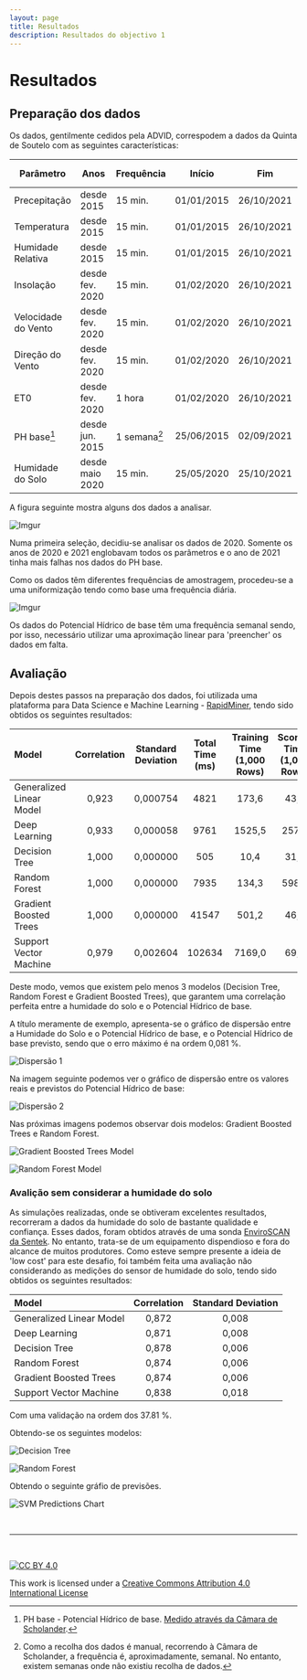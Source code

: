 ```yaml
---
layout: page
title: Resultados
description: Resultados do objectivo 1
---
```


# Resultados

## Preparação dos dados

Os dados, gentilmente cedidos pela ADVID, correspodem a dados da Quinta de Soutelo com as seguintes características:

| Parâmetro | Anos | Frequência | Início | Fim | Tipo de Recolha |
| ---       | ---  |  ----      | ---    | --- | ---   |
| Precepitação | desde 2015 | 15 min. | 01/01/2015 | 26/10/2021 | Estação Meteorológica |
| Temperatura  | desde 2015 | 15 min. | 01/01/2015 | 26/10/2021 | Estação Meteorológica |
| Humidade Relativa | desde 2015 | 15 min. | 01/01/2015 | 26/10/2021 |  Estação Meteorológica |
| Insolação | desde fev. 2020 | 15 min. | 01/02/2020 | 26/10/2021 |  Estação Meteorológica |
| Velocidade do Vento | desde fev. 2020 | 15 min. | 01/02/2020 | 26/10/2021 |  Estação Meteorológica |
| Direção do Vento | desde fev. 2020 | 15 min. | 01/02/2020 | 26/10/2021 |  Estação Meteorológica |
| ET0 | desde fev. 2020|  1 hora | 01/02/2020 | 26/10/2021 |  Estação Meteorológica |
| PH base[^1] | desde jun. 2015 | 1 semana[^2] | 25/06/2015 | 02/09/2021 | Manual |
| Humidade do Solo | desde maio 2020 | 15 min. | 25/05/2020 | 25/10/2021 | Sondas |

A figura seguinte mostra alguns dos dados a analisar.

![Imgur](https://i.imgur.com/XFZpbQ4.png)

Numa primeira seleção, decidiu-se analisar os dados de 2020. Somente os anos de 2020 e 2021 englobavam todos os parâmetros e o ano de 2021 tinha mais falhas nos dados do PH base. 

Como os dados têm diferentes frequências de amostragem, procedeu-se a uma uniformização tendo como base uma frequência diária. 

![Imgur](https://i.imgur.com/atbEPhc.png)

Os dados do Potencial Hídrico de base têm uma frequência semanal sendo, por isso, necessário utilizar uma aproximação linear para 'preencher' os dados em falta.

## Avaliação

Depois destes passos na preparação dos dados, foi utilizada uma plataforma para Data Science e Machine Learning - [RapidMiner](https://rapidminer.com/), tendo sido obtidos os seguintes resultados:



|Model	|Correlation	|Standard Deviation|	Total Time (ms)	|Training Time (1,000 Rows)	|Scoring Time (1,000 Rows)|
| :--- | :---: | :---: | :---: | :---: | :---: | 
|Generalized Linear Model |	0,923 |	0,000754 |	4821 |	173,6 |	43,4 |
|Deep Learning |	0,933 |	0,000058 |	9761 |	1525,5 |	257,2 |
|Decision Tree |	1,000 |	0,000000 |	505	 | 10,4	 | 31,8 |
|Random Forest |	1,000 |	0,000000 |	7935 |	134,3 |	598,3 |
|Gradient Boosted Trees |	1,000 |	0,000000 |	41547 |	501,2 |	46,2 |
|Support Vector Machine	| 0,979	| 0,002604 |	102634 |	7169,0 |	69,4 |

Deste modo, vemos que existem pelo menos 3 modelos (Decision Tree, Random Forest e Gradient Boosted Trees), que garantem uma correlação perfeita entre a humidade do solo e o Potencial Hídrico de base.

A título meramente de exemplo, apresenta-se o gráfico de dispersão entre a Humidade do Solo e o Potencial Hídrico de base, e o Potencial Hídrico de base previsto, sendo que o erro máximo é na ordem 0,081 %.

![Dispersão 1](https://i.imgur.com/z9xLT66.png)

Na imagem seguinte podemos ver o gráfico de dispersão entre os valores reais e previstos do Potencial Hídrico de base:

![Dispersão 2](https://i.imgur.com/87DR9Id.png)

Nas próximas imagens podemos observar dois modelos: Gradient Boosted Trees e Random Forest.

![Gradient Boosted Trees Model](https://i.imgur.com/UwCe8GJ.png)

![Random Forest Model](https://i.imgur.com/BGGf4S6.png)

### Avalição sem considerar a humidade do solo

As simulações realizadas, onde se obtiveram excelentes resultados, recorreram a dados da humidade do solo de bastante qualidade e confiança. Esses dados, foram obtidos através de uma sonda [EnviroSCAN da Sentek](https://sentektechnologies.com/product-range/soil-data-probes/enviroscan/?gclid=CjwKCAiAtdGNBhAmEiwAWxGcUtl4S30Mympqj6JVECBYYTX3DGccX_9WpkWaLC3ry23Ulh-RGx94ChoCn1kQAvD_BwE). No entanto, trata-se de um equipamento dispendioso e fora do alcance de muitos produtores. Como esteve sempre presente a ideia de 'low cost' para este desafio, foi também feita uma avaliação não considerando as medições do sensor de humidade do solo, tendo sido obtidos os seguintes resultados:

|Model |	Correlation |	Standard Deviation |
| :--- | :---: | :---: |
|Generalized Linear Model	| 0,872	| 0,008 |
|Deep Learning |	0,871 |	0,008 |
|Decision Tree	| 0,878	| 0,006 |
|Random Forest	| 0,874	| 0,006 |
|Gradient Boosted Trees	| 0,874	| 0,006 |
|Support Vector Machine	| 0,838	| 0,018 |

Com uma validação na ordem dos 37.81 %.

Obtendo-se os seguintes modelos:

![Decision Tree](https://i.imgur.com/bEjhnzS.png)

![Random Forest](https://i.imgur.com/zsNxOks.png)

Obtendo o seguinte gráfio de previsões.

![SVM Predictions Chart](https://i.imgur.com/sYAoIfC.png)


[^1]: PH base - Potencial Hídrico de base. [Medido através da Câmara de Scholander](https://www.advid.pt/pt/servicos/viticultura/monitorizacao-do-estado-hidrico-da-videira).
[^2]: Como a recolha dos dados é manual, recorrendo à Câmara de Scholander, a frequência é, aproximadamente, semanal. No entanto, existem semanas onde não existiu recolha de dados.

&nbsp;

*** 

&nbsp;

[![CC BY 4.0](https://i.creativecommons.org/l/by/4.0/88x31.png)](http://creativecommons.org/licenses/by/4.0/)

This work is licensed under a [Creative Commons Attribution 4.0 International License](http://creativecommons.org/licenses/by/4.0/)
